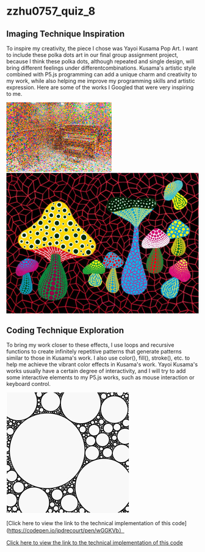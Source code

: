 # zzhu0757_quiz_8
## Imaging Technique Inspiration
To inspire my creativity, the piece I chose was Yayoi Kusama Pop Art. I want to include these polka dots art in our final group assignment project, because I think these polka dots, although repeated and single design, will bring different feelings under differentcombinations.
Kusama's artistic style combined with P5.js programming can add a unique charm and creativity to my work, while also helping me improve my programming skills and artistic expression.
Here are some of the works I Googled that were very inspiring to me. 

![image](img/YayoiKusama_artwork1.jpg)
![image](img/YayoiKusama_artwork2.jpg)

## Coding Technique Exploration
To bring my work closer to these effects, I use loops and recursive functions to create infinitely repetitive patterns that generate patterns similar to those in Kusama's work. I also use color(), fill(), stroke(), etc. to help me achieve the vibrant color effects in Kusama's work. Yayoi Kusama's works usually have a certain degree of interactivity, and I will try to add some interactive elements to my P5.js works, such as mouse interaction or keyboard control.

![image](img/circlepacking.jpg)

[Click here to view the link to the technical implementation of this code](https://codepen.io/jpdrecourt/pen/wGGKVb）

[Click here to view the link to the technical implementation of this code](https://generativeartistry.com/tutorials/circle-packing/)
